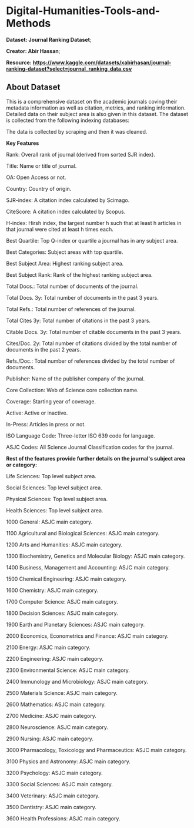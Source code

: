 # Digital-Humanities-Tools-and-Methods

**Dataset: Journal Ranking Dataset**;

**Creator: Abir Hassan**;

**Resource: https://www.kaggle.com/datasets/xabirhasan/journal-ranking-dataset?select=journal_ranking_data.csv**

## About Dataset

This is a comprehensive dataset on the academic journals coving their metadata information as well as citation, metrics, and ranking information. Detailed data on their subject area is also given in this dataset. The dataset is collected from the following indexing databases:

The data is collected by scraping and then it was cleaned.

**Key Features**

Rank: Overall rank of journal (derived from sorted SJR index).

Title: Name or title of journal.

OA: Open Access or not.

Country: Country of origin.

SJR-index: A citation index calculated by Scimago.

CiteScore: A citation index calculated by Scopus.

H-index: Hirsh index, the largest number h such that at least h articles in that journal were cited at least h times each.

Best Quartile: Top Q-index or quartile a journal has in any subject area.

Best Categories: Subject areas with top quartile.

Best Subject Area: Highest ranking subject area.

Best Subject Rank: Rank of the highest ranking subject area.

Total Docs.: Total number of documents of the journal.

Total Docs. 3y: Total number of documents in the past 3 years.

Total Refs.: Total number of references of the journal.

Total Cites 3y: Total number of citations in the past 3 years.

Citable Docs. 3y: Total number of citable documents in the past 3 years.

Cites/Doc. 2y: Total number of citations divided by the total number of documents in the past 2 years.

Refs./Doc.: Total number of references divided by the total number of documents.

Publisher: Name of the publisher company of the journal.

Core Collection: Web of Science core collection name.

Coverage: Starting year of coverage.

Active: Active or inactive.

In-Press: Articles in press or not.

ISO Language Code: Three-letter ISO 639 code for language.

ASJC Codes: All Science Journal Classification codes for the journal.

**Rest of the features provide further details on the journal's subject area or category:**

Life Sciences: Top level subject area.

Social Sciences: Top level subject area.

Physical Sciences: Top level subject area.

Health Sciences: Top level subject area.

1000 General: ASJC main category.

1100 Agricultural and Biological Sciences: ASJC main category.

1200 Arts and Humanities: ASJC main category.

1300 Biochemistry, Genetics and Molecular Biology: ASJC main category.

1400 Business, Management and Accounting: ASJC main category.

1500 Chemical Engineering: ASJC main category.

1600 Chemistry: ASJC main category.

1700 Computer Science: ASJC main category.

1800 Decision Sciences: ASJC main category.

1900 Earth and Planetary Sciences: ASJC main category.

2000 Economics, Econometrics and Finance: ASJC main category.

2100 Energy: ASJC main category.

2200 Engineering: ASJC main category.

2300 Environmental Science: ASJC main category.

2400 Immunology and Microbiology: ASJC main category.

2500 Materials Science: ASJC main category.

2600 Mathematics: ASJC main category.

2700 Medicine: ASJC main category.

2800 Neuroscience: ASJC main category.

2900 Nursing: ASJC main category.

3000 Pharmacology, Toxicology and Pharmaceutics: ASJC main category.

3100 Physics and Astronomy: ASJC main category.

3200 Psychology: ASJC main category.

3300 Social Sciences: ASJC main category.

3400 Veterinary: ASJC main category.

3500 Dentistry: ASJC main category.

3600 Health Professions: ASJC main category.
